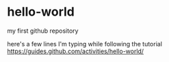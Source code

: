 # hello-world
my first github repository

here's a few lines I'm typing while following the tutorial
https://guides.github.com/activities/hello-world/
